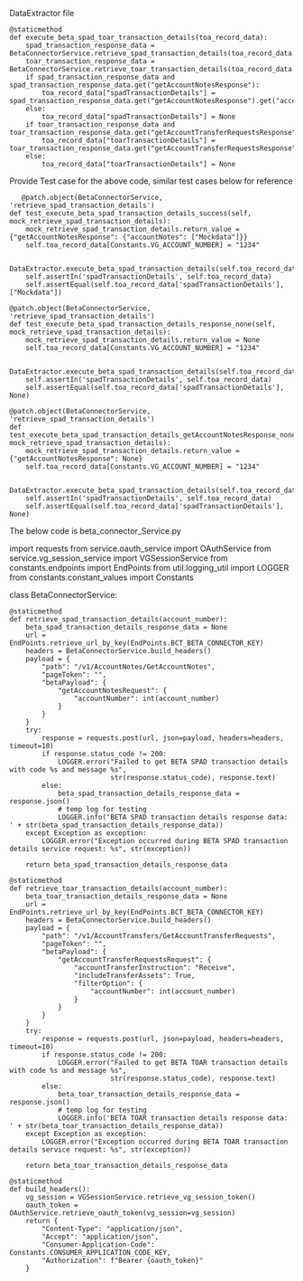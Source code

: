 DataExtractor file

    @staticmethod
    def execute_beta_spad_toar_transaction_details(toa_record_data):
        spad_transaction_response_data = BetaConnectorService.retrieve_spad_transaction_details(toa_record_data.get(Constants.VG_ACCOUNT_NUMBER))
        toar_transaction_response_data = BetaConnectorService.retrieve_toar_transaction_details(toa_record_data.get(Constants.VG_ACCOUNT_NUMBER))
        if spad_transaction_response_data and spad_transaction_response_data.get("getAccountNotesResponse"):
            toa_record_data["spadTransactionDetails"] = spad_transaction_response_data.get("getAccountNotesResponse").get("accountNotes")
        else:
            toa_record_data["spadTransactionDetails"] = None
        if toar_transaction_response_data and toar_transaction_response_data.get("getAccountTransferRequestsResponse"):
            toa_record_data["toarTransactionDetails"] = toar_transaction_response_data.get("getAccountTransferRequestsResponse").get("accountTransfers")
        else:
            toa_record_data["toarTransactionDetails"] = None


   Provide Test case for the above code, similar test cases below for reference 


       @patch.object(BetaConnectorService, 'retrieve_spad_transaction_details')
    def test_execute_beta_spad_transaction_details_success(self, mock_retrieve_spad_transaction_details):
        mock_retrieve_spad_transaction_details.return_value = {"getAccountNotesResponse": {"accountNotes": ["Mockdata"]}}
        self.toa_record_data[Constants.VG_ACCOUNT_NUMBER] = "1234"

        DataExtractor.execute_beta_spad_transaction_details(self.toa_record_data)
        self.assertIn('spadTransactionDetails', self.toa_record_data)
        self.assertEqual(self.toa_record_data['spadTransactionDetails'], ["Mockdata"])

    @patch.object(BetaConnectorService, 'retrieve_spad_transaction_details')
    def test_execute_beta_spad_transaction_details_response_none(self, mock_retrieve_spad_transaction_details):
        mock_retrieve_spad_transaction_details.return_value = None
        self.toa_record_data[Constants.VG_ACCOUNT_NUMBER] = "1234"

        DataExtractor.execute_beta_spad_transaction_details(self.toa_record_data)
        self.assertIn('spadTransactionDetails', self.toa_record_data)
        self.assertEqual(self.toa_record_data['spadTransactionDetails'], None)

    @patch.object(BetaConnectorService, 'retrieve_spad_transaction_details')
    def test_execute_beta_spad_transaction_details_getAccountNotesResponse_none(self, mock_retrieve_spad_transaction_details):
        mock_retrieve_spad_transaction_details.return_value = {"getAccountNotesResponse": None}
        self.toa_record_data[Constants.VG_ACCOUNT_NUMBER] = "1234"

        DataExtractor.execute_beta_spad_transaction_details(self.toa_record_data)
        self.assertIn('spadTransactionDetails', self.toa_record_data)
        self.assertEqual(self.toa_record_data['spadTransactionDetails'], None)



The below code is beta_connector_Service.py


import requests
from service.oauth_service import OAuthService
from service.vg_session_service import VGSessionService
from constants.endpoints import EndPoints
from util.logging_util import LOGGER
from constants.constant_values import Constants


class BetaConnectorService:

    @staticmethod
    def retrieve_spad_transaction_details(account_number):
        beta_spad_transaction_details_response_data = None
        url = EndPoints.retrieve_url_by_key(EndPoints.BCT_BETA_CONNECTOR_KEY)
        headers = BetaConnectorService.build_headers()
        payload = {
            "path": "/v1/AccountNotes/GetAccountNotes",
            "pageToken": "",
            "betaPayload": {
                "getAccountNotesRequest": {
                    "accountNumber": int(account_number)
                }
            }
        }
        try:
            response = requests.post(url, json=payload, headers=headers, timeout=10)
            if response.status_code != 200:
                LOGGER.error("Failed to get BETA SPAD transaction details with code %s and message %s",
                             str(response.status_code), response.text)
            else:
                beta_spad_transaction_details_response_data = response.json()
                # temp log for testing
                LOGGER.info('BETA SPAD transaction details response data: ' + str(beta_spad_transaction_details_response_data))
        except Exception as exception:
            LOGGER.error("Exception occurred during BETA SPAD transaction details service request: %s", str(exception))

        return beta_spad_transaction_details_response_data

    @staticmethod
    def retrieve_toar_transaction_details(account_number):
        beta_toar_transaction_details_response_data = None
        url = EndPoints.retrieve_url_by_key(EndPoints.BCT_BETA_CONNECTOR_KEY)
        headers = BetaConnectorService.build_headers()
        payload = {
            "path": "/v1/AccountTransfers/GetAccountTransferRequests",
            "pageToken": "",
            "betaPayload": {
                "getAccountTransferRequestsRequest": {
                    "accountTransferInstruction": "Receive",
                    "includeTransferAssets": True,
                    "filterOption": {
                        "accountNumber": int(account_number)
                    }
                }
            }
        }
        try:
            response = requests.post(url, json=payload, headers=headers, timeout=10)
            if response.status_code != 200:
                LOGGER.error("Failed to get BETA TOAR transaction details with code %s and message %s",
                             str(response.status_code), response.text)
            else:
                beta_toar_transaction_details_response_data = response.json()
                # temp log for testing
                LOGGER.info('BETA TOAR transaction details response data: ' + str(beta_toar_transaction_details_response_data))
        except Exception as exception:
            LOGGER.error("Exception occurred during BETA TOAR transaction details service request: %s", str(exception))

        return beta_toar_transaction_details_response_data

    @staticmethod
    def build_headers():
        vg_session = VGSessionService.retrieve_vg_session_token()
        oauth_token = OAuthService.retrieve_oauth_token(vg_session=vg_session)
        return {
            "Content-Type": "application/json",
            "Accept": "application/json",
            "Consumer-Application-Code": Constants.CONSUMER_APPLICATION_CODE_KEY,
            "Authorization": f"Bearer {oauth_token}"
        }
